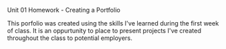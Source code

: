 Unit 01 Homework - Creating a Portfolio

This porfolio was created using the skills I've learned during the first week of class. It is an oppurtunity to place to present projects I've created throughout the class to potential employers. 
